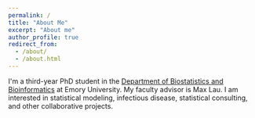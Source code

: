 ```yaml
---
permalink: /
title: "About Me"
excerpt: "About me"
author_profile: true
redirect_from: 
  - /about/
  - /about.html
---
```


I'm a third-year PhD student in the [Department of Biostatistics and Bioinformatics](https://www.sph.emory.edu/departments/bios/index.html) at Emory University. My faculty advisor is Max Lau. I am interested in statistical modeling, infectious disease, statistical consulting, and other collaborative projects.
